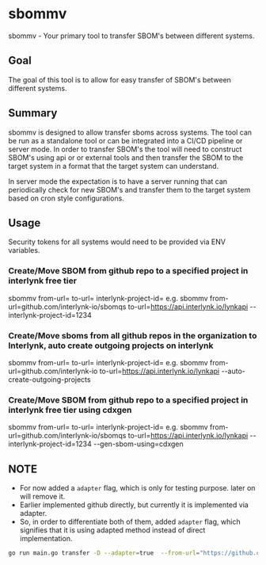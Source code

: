 # sbommv

sbommv - Your primary tool to transfer SBOM's between different systems.

## Goal

The goal of this tool is to allow for easy transfer of SBOM's between different systems. 

## Summary

sbommv is designed to allow transfer sboms across systems. The tool can be run as a standalone tool or can be integrated into a CI/CD pipeline or server mode. In order to transfer SBOM's the tool will need to construct SBOM's using api or or external tools and then transfer the SBOM to the target system in a format that the target system can understand.

In server mode the expectation is to have a server running that can periodically check for new SBOM's and transfer them to the target system based on cron style configurations. 


## Usage

Security tokens for all systems would need to be provided via ENV variables.

### Create/Move SBOM from github repo to a specified project in interlynk free tier

sbommv from-url=<repo-url> to-url=<interlynk-url> interlynk-project-id=<project-id> 
e.g. sbommv from-url=github.com/interlynk-io/sbomqs to-url=https://api.interlynk.io/lynkapi --interlynk-project-id=1234 

### Create/Move sboms from all github repos in the organization to Interlynk, auto create outgoing projects on interlynk

sbommv from-url=<repo-url> to-url=<interlynk-url> interlynk-project-id=<project-id> 
e.g. sbommv from-url=github.com/interlynk-io to-url=https://api.interlynk.io/lynkapi --auto-create-outgoing-projects

### Create/Move SBOM from github repo to a specified project in interlynk free tier using cdxgen

sbommv from-url=<repo-url> to-url=<interlynk-url> interlynk-project-id=<project-id> 
e.g. sbommv from-url=github.com/interlynk-io/sbomqs to-url=https://api.interlynk.io/lynkapi --interlynk-project-id=1234  --gen-sbom-using=cdxgen

## NOTE

- For now added a `adapter` flag, which is only for testing purpose. later on will remove it.
- Earlier implemented github directly, but currently it is implemented via adapter.
- So, in order to differentiate both of them, added `adapter` flag, which signifies that it is using adapted method instead of direct implementation.

```bash
go run main.go transfer -D --adapter=true  --from-url="https://github.com/sigstore/cosign/" --to-url="http://localhost:3000/lynkapi" --interlynk-project-id=047137b4-3027-437f-832f-e3b6651cf8c7
```

